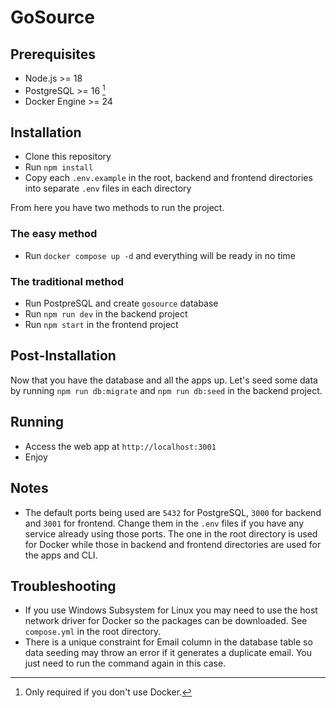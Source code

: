 # GoSource

## Prerequisites

- Node.js >= 18
- PostgreSQL >= 16 [^1]
- Docker Engine >= 24

[^1]: Only required if you don't use Docker.

## Installation

- Clone this repository
- Run `npm install`
- Copy each `.env.example` in the root, backend and frontend directories into separate `.env` files in each directory

From here you have two methods to run the project.

### The easy method

- Run `docker compose up -d` and everything will be ready in no time

### The traditional method

- Run PostpreSQL and create `gosource` database
- Run `npm run dev` in the backend project
- Run `npm start` in the frontend project

## Post-Installation

Now that you have the database and all the apps up. Let's seed some data by running `npm run db:migrate` and `npm run db:seed` in the backend project.

## Running

- Access the web app at `http://localhost:3001`
- Enjoy

## Notes

- The default ports being used are `5432` for PostgreSQL, `3000` for backend and `3001` for frontend. Change them in the `.env` files if you have any service already using those ports. The one in the root directory is used for Docker while those in backend and frontend directories are used for the apps and CLI.

## Troubleshooting

- If you use Windows Subsystem for Linux you may need to use the host network driver for Docker so the packages can be downloaded. See `compose.yml` in the root directory.
- There is a unique constraint for Email column in the database table so data seeding may throw an error if it generates a duplicate email. You just need to run the command again in this case.
